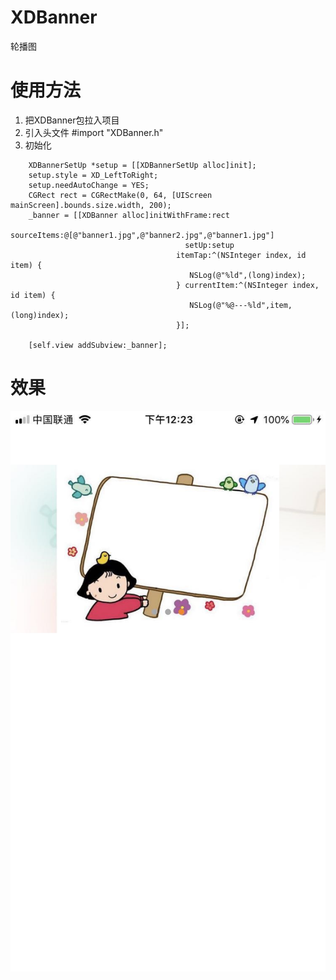# XDBanner
轮播图

# 使用方法
1. 把XDBanner包拉入项目
2. 引入头文件 #import "XDBanner.h"
3. 初始化
```
    XDBannerSetUp *setup = [[XDBannerSetUp alloc]init];
    setup.style = XD_LeftToRight;
    setup.needAutoChange = YES;
    CGRect rect = CGRectMake(0, 64, [UIScreen mainScreen].bounds.size.width, 200);
    _banner = [[XDBanner alloc]initWithFrame:rect
                                 sourceItems:@[@"banner1.jpg",@"banner2.jpg",@"banner1.jpg"]
                                       setUp:setup
                                     itemTap:^(NSInteger index, id item) {
                                        NSLog(@"%ld",(long)index);
                                     } currentItem:^(NSInteger index, id item) {
                                        NSLog(@"%@---%ld",item, (long)index);
                                     }];

    [self.view addSubview:_banner];
```
# 效果

![image](https://github.com/Xiexingda/XDBanner/blob/master/show.png)
